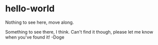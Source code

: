 # hello-world
Nothing to see here, move along.


Something to see there, I think.
Can't find it though, please let me know when you've found it!
-Doge
